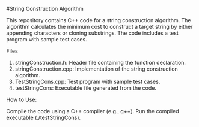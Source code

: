 #String Construction Algorithm

This repository contains C++ code for a string construction algorithm. The algorithm calculates the minimum cost to construct a target string by either appending characters or cloning substrings. The code includes a test program with sample test cases.

Files
1. stringConstruction.h: Header file containing the function declaration.
2. stringConstruction.cpp: Implementation of the string construction algorithm.
3. TestStringCons.cpp: Test program with sample test cases.
4. testStringCons: Executable file generated from the code.

How to Use:

Compile the code using a C++ compiler (e.g., g++).
Run the compiled executable (./testStringCons).

